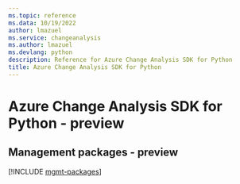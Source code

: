 ```yaml
---
ms.topic: reference
ms.data: 10/19/2022
author: lmazuel
ms.service: changeanalysis
ms.author: lmazuel
ms.devlang: python
description: Reference for Azure Change Analysis SDK for Python
title: Azure Change Analysis SDK for Python
---
```

# Azure Change Analysis SDK for Python - preview

## Management packages - preview
[!INCLUDE [mgmt-packages](change-analysis-mgmt-index.md)]
